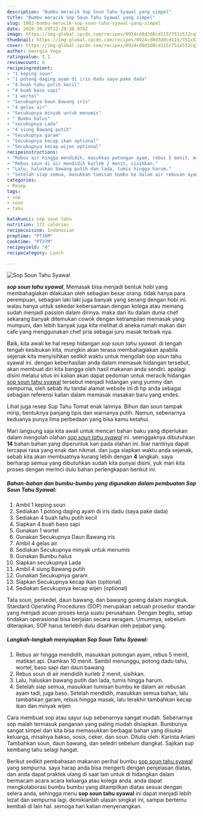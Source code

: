 ```yaml
---
description: "Bumbu meracik Sop Soun Tahu Syawal yang simpel"
title: "Bumbu meracik Sop Soun Tahu Syawal yang simpel"
slug: 1002-bumbu-meracik-sop-soun-tahu-syawal-yang-simpel
date: 2020-10-29T12:29:38.976Z
image: https://img-global.cpcdn.com/recipes/0924cd8d3d8cd115/751x532cq70/sop-soun-tahu-syawal-foto-resep-utama.jpg
thumbnail: https://img-global.cpcdn.com/recipes/0924cd8d3d8cd115/751x532cq70/sop-soun-tahu-syawal-foto-resep-utama.jpg
cover: https://img-global.cpcdn.com/recipes/0924cd8d3d8cd115/751x532cq70/sop-soun-tahu-syawal-foto-resep-utama.jpg
author: Georgia Vega
ratingvalue: 3.1
reviewcount: 6
recipeingredient:
- "1 keping soun"
- "1 potong daging ayam di iris dadu saya pake dada"
- "4 buah tahu putih kecil"
- "4 buah baso sapi"
- "1 wortel"
- "Secukupnya Daun Bawang iris"
- "4 gelas air"
- "Secukupnya minyak untuk menumis"
- " Bumbu halus"
- "secukupnya Lada"
- "4 siung Bawang putih"
- "Secukupnya garam"
- "Secukupnya kecap ikan optional"
- "Secukupnya kecap wijen optional"
recipeinstructions:
- "Rebus air hingga mendidih, masukkan potongan ayam, rebus 5 menit, matikan api. Diamkan 10 menit. Sambil menunggu, potong dadu tahu, wortel, baso sapi dan daun bawang"
- "Rebus soun di air mendidih kurleb 2 menit, sisihkan."
- "Lalu, haluskan bawang putih dan lada, tumis hingga harum."
- "Setelah siap semua, masukkan tumisan bumbu ke dalam air rebusan ayam tadi, juga baso. Setelah mendidih, masukkan semua bahan, lalu tambahkan garam, rebus hingga masak, lalu terakhir tambahkan kecap ikan dan minyak wijen"
categories:
- Resep
tags:
- sop
- soun
- tahu

katakunci: sop soun tahu 
nutrition: 172 calories
recipecuisine: Indonesian
preptime: "PT36M"
cooktime: "PT37M"
recipeyield: "4"
recipecategory: Lunch

---
```



![Sop Soun Tahu Syawal](https://img-global.cpcdn.com/recipes/0924cd8d3d8cd115/751x532cq70/sop-soun-tahu-syawal-foto-resep-utama.jpg)

<b><i>sop soun tahu syawal</i></b>, Memasak bisa menjadi bentuk hobi yang membahagiakan dilakukan oleh sebagian besar orang. tidak hanya para perempuan, sebagian laki laki juga banyak yang senang dengan hobi ini. walau hanya untuk sekedar kebersamaan dengan kolega atau memang sudah menjadi passion dalam dirinya. maka dari itu dalam dunia chef sekarang banyak ditemukan cowok dengan ketrampilan memasak yang mumpuni, dan lebih banyak juga kita melihat di aneka rumah makan dan cafe yang menggunakan chef pria sebagai juru masak terbaik nya.

Baik, kita awali ke hal resep hidangan <i>sop soun tahu syawal</i>. di tengah tengah kesibukan kita, mungkin akan terasa membahagiakan apabila sejenak kita menyisihkan sedikit waktu untuk mengolah sop soun tahu syawal ini. dengan keberhasilan anda dalam memasak hidangan tersebut, akan membuat diri kita bangga oleh hasil makanan anda sendiri. apalagi disini melalui situs ini kalian akan dapat pedoman untuk meracik hidangan <u>sop soun tahu syawal</u> tersebut menjadi hidangan yang yummy dan sempurna, oleh sebab itu tandai alamat website ini di hp anda sebagai sebagian referensi kalian dalam memasak masakan baru yang endes.

Lihat juga resep Sup Tahu Tomat enak lainnya. Bihun dan soun tampak mirip, bentuknya panjang tipis dan warnanya putih. Namun, sebenarnya keduanya punya lima perbedaan yang bisa kamu ketahui.


Mari langsung saja kita awali untuk mencari bahan baku yang diperlukan dalam mengolah olahan <u><i>sop soun tahu syawal</i></u> ini. seenggaknya dibutuhkan <b>14</b> bahan bahan yang diperuntuk kan pada olahan ini. biar nantinya dapat tercapai rasa yang enak dan nikmat. dan juga siapkan waktu anda sejenak, sebab kita akan membuatnya kurang lebih dengan <b>4</b> langkah. saya berharap semua yang dibutuhkan sudah kita punyai disini, yuk mari kita proses dengan merinci dulu bahan perlengkapan berikut ini.

<!--inarticleads1-->

##### Bahan-bahan dan bumbu-bumbu yang digunakan dalam pembuatan Sop Soun Tahu Syawal:

1. Ambil 1 keping soun
1. Sediakan 1 potong daging ayam di iris dadu (saya pake dada)
1. Sediakan 4 buah tahu putih kecil
1. Siapkan 4 buah baso sapi
1. Gunakan 1 wortel
1. Gunakan Secukupnya Daun Bawang iris
1. Ambil 4 gelas air
1. Sediakan Secukupnya minyak untuk menumis
1. Gunakan  Bumbu halus
1. Siapkan secukupnya Lada
1. Ambil 4 siung Bawang putih
1. Gunakan Secukupnya garam
1. Siapkan Secukupnya kecap ikan (optional)
1. Sediakan Secukupnya kecap wijen (optional)


Tata soun, perkedel, daun bawang, dan bawang goreng dalam mangkuk. Standard Operating Procedures (SOP) merupakan sebuah prosedur standar yang menjadi acuan proses kerja suatu perusahaan. Dengan begitu, setiap tindakan operasional bisa berjalan secara seragam. Umumnya, sebelum diterapkan, SOP harus terlebih dulu disahkan oleh pejabat yang. 

<!--inarticleads2-->

##### Langkah-langkah menyiapkan Sop Soun Tahu Syawal:

1. Rebus air hingga mendidih, masukkan potongan ayam, rebus 5 menit, matikan api. Diamkan 10 menit. Sambil menunggu, potong dadu tahu, wortel, baso sapi dan daun bawang
1. Rebus soun di air mendidih kurleb 2 menit, sisihkan.
1. Lalu, haluskan bawang putih dan lada, tumis hingga harum.
1. Setelah siap semua, masukkan tumisan bumbu ke dalam air rebusan ayam tadi, juga baso. Setelah mendidih, masukkan semua bahan, lalu tambahkan garam, rebus hingga masak, lalu terakhir tambahkan kecap ikan dan minyak wijen


Cara membuat sop atau sayur sup sebenarnya sangat mudah. Sebenarnya sop malah termasuk panganan yang paling mudah disiapkan. Bumbunya sangat simpel dan kita bisa memasukkan berbagai bahan yang disukai keluarga, misalnya bakso, sosis, ceker, dan soun. Ditulis oleh: Karinta Ariani Tambahkan soun, daun bawang, dan seledri sebelum diangkat. Sajikan sup kembang tahu selagi hangat. 

Berikut sedikit pembahasan makanan perihal bumbu <u>sop soun tahu syawal</u> yang sempurna. saya harap anda bisa mengerti dengan penjelasan diatas, dan anda dapat praktek ulang di saat lain untuk di hidangkan dalam bermacam acara acara keluarga atau kolega anda. anda dapat mengkolaborasi bumbu bumbu yang ditampilkan diatas sesuai dengan selera anda, sehingga menu <b>sop soun tahu syawal</b> ini dapat menjadi lebih lezat dan sempurna lagi. demikianlah ulasan singkat ini, sampai bertemu kembali di lain hal. semoga hari kalian menyenangkan.
